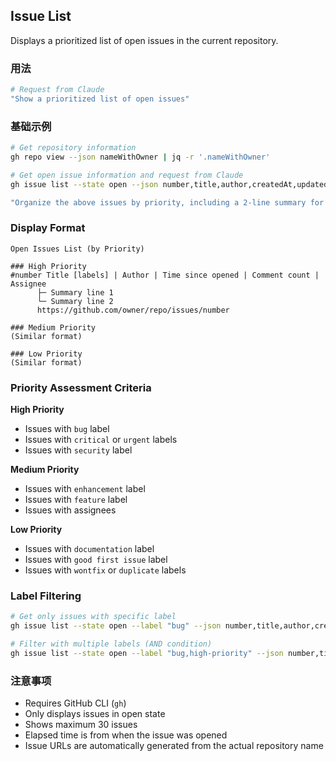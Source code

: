 ## Issue List

Displays a prioritized list of open issues in the current repository.

### 用法

```bash
# Request from Claude
"Show a prioritized list of open issues"
```

### 基础示例

```bash
# Get repository information
gh repo view --json nameWithOwner | jq -r '.nameWithOwner'

# Get open issue information and request from Claude
gh issue list --state open --json number,title,author,createdAt,updatedAt,labels,assignees,comments --limit 30

"Organize the above issues by priority, including a 2-line summary for each issue. Generate URLs using the repository name obtained above"
```

### Display Format

```
Open Issues List (by Priority)

### High Priority
#number Title [labels] | Author | Time since opened | Comment count | Assignee
      ├─ Summary line 1
      └─ Summary line 2
      https://github.com/owner/repo/issues/number

### Medium Priority
(Similar format)

### Low Priority
(Similar format)
```

### Priority Assessment Criteria

**High Priority**

- Issues with `bug` label
- Issues with `critical` or `urgent` labels
- Issues with `security` label

**Medium Priority**

- Issues with `enhancement` label
- Issues with `feature` label
- Issues with assignees

**Low Priority**

- Issues with `documentation` label
- Issues with `good first issue` label
- Issues with `wontfix` or `duplicate` labels

### Label Filtering

```bash
# Get only issues with specific label
gh issue list --state open --label "bug" --json number,title,author,createdAt,labels,comments --limit 30

# Filter with multiple labels (AND condition)
gh issue list --state open --label "bug,high-priority" --json number,title,author,createdAt,labels,comments --limit 30
```

### 注意事项

- Requires GitHub CLI (`gh`)
- Only displays issues in open state
- Shows maximum 30 issues
- Elapsed time is from when the issue was opened
- Issue URLs are automatically generated from the actual repository name
